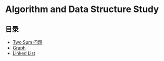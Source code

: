 # Algorithm and Data Structure Study #

## 目录
* [Two Sum 问题](/two_sum.md)
* [Graph](/graph.md)
* [Linked List](/link_list.md)
